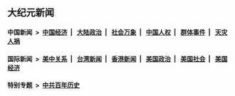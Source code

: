 ## 大纪元新闻

#### 中国新闻 &nbsp;>&nbsp; [中国经济](indexes/ncid283/README.md?09100445) &nbsp;| &nbsp; [大陆政治](indexes/ncid277/README.md?09100445) &nbsp;| &nbsp; [社会万象](indexes/ncid282/README.md?09100445) &nbsp;| &nbsp; [中国人权](indexes/ncid278/README.md?09100445) &nbsp;| &nbsp; [群体事件](indexes/ncid279/README.md?09100445) &nbsp;| &nbsp; [天灾人祸](indexes/ncid280/README.md?09100445)

#### 国际新闻 &nbsp;>&nbsp; [美中关系](indexes/nf1412576/README.md?09100445) &nbsp;| &nbsp; [台湾新闻](indexes/ncid1349361/README.md?09100445) &nbsp;| &nbsp; [香港新闻](indexes/ncid1349362/README.md?09100445) &nbsp;| &nbsp; [美国政治](indexes/ncid1078159/README.md?09100445) &nbsp;| &nbsp; [美国社会](indexes/ncid1078160/README.md?09100445) &nbsp;| &nbsp; [美国经济](indexes/ncid1078158/README.md?09100445)

#### 特别专题 &nbsp;>&nbsp; [中共百年历史](https://github.com/epoch-news/epoch-special/blob/master/README.md?09100445)  
